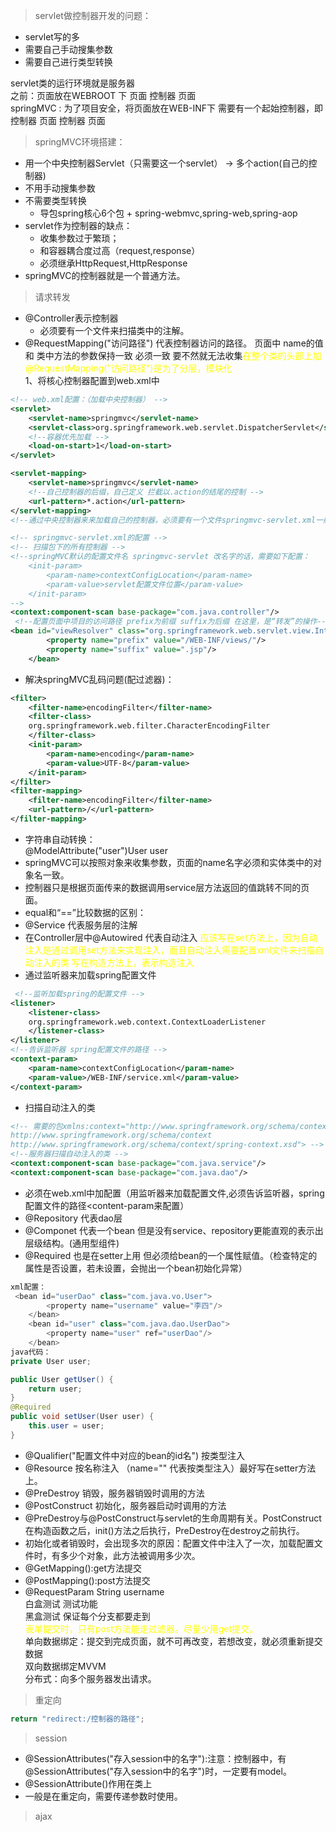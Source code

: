 > servlet做控制器开发的问题：  
+ servlet写的多
+ 需要自己手动搜集参数
+ 需要自己进行类型转换    

servlet类的运行环境就是服务器  
之前：页面放在WEBROOT 下 页面 控制器 页面  
springMVC : 为了项目安全，将页面放在WEB-INF下 需要有一个起始控制器，即控制器 页面 控制器 页面
> springMVC环境搭建：  
+ 用一个中央控制器Servlet（只需要这一个servlet） -> 多个action(自己的控制器)  
+ 不用手动搜集参数  
+ 不需要类型转换
    + 导包spring核心6个包 + spring-webmvc,spring-web,spring-aop  
+ servlet作为控制器的缺点：
    + 收集参数过于繁琐；
    + 和容器耦合度过高（request,response）
    + 必须继承HttpRequest,HttpResponse
+ springMVC的控制器就是一个普通方法。
> 请求转发  
  + @Controller表示控制器   
    + 必须要有一个文件来扫描类中的注解。
  + @RequestMapping("访问路径") 代表控制器访问的路径。  页面中 name的值和 类中方法的参数保持一致 必须一致 要不然就无法收集<font color="yellow">在整个类的头部上加@RequestMapping("访问路径")是为了分层，模块化</font>   
1、将核心控制器配置到web.xml中
```xml
<!-- web.xml配置：（加载中央控制器） -->
<servlet>
    <servlet-name>springmvc</servlet-name>
    <servlet-class>org.springframework.web.servlet.DispatcherServlet</servlet-class>
    <!--容器优先加载 -->
    <load-on-start>1</load-on-start>
</servlet>

<servlet-mapping>
    <servlet-name>springmvc</servlet-name>
    <!--自己控制器的后缀，自己定义 拦截以.action的结尾的控制 -->
    <url-pattern>*.action</url-pattern>
</servlet-mapping>
<!--通过中央控制器来来加载自己的控制器，必须要有一个文件springmvc-servlet.xml一般与servlet名字相同 -->  
``` 
```xml
<!-- springmvc-servlet.xml的配置 -->
<!-- 扫描包下的所有控制器 -->
<!--springMVC默认的配置文件名 springmvc-servlet 改名字的话，需要如下配置：
    <init-param>
        <param-name>contextConfigLocation</param-name>
        <param-value>servlet配置文件位置</param-value>
    </init-param>
-->
<context:component-scan base-package="com.java.controller"/>
 <!--配置页面中项目的访问路径 prefix为前缀 suffix为后缀 在这里，是“转发”的操作-->
<bean id="viewResolver" class="org.springframework.web.servlet.view.InternalResourceViewResolver">
        <property name="prefix" value="/WEB-INF/views/"/>
        <property name="suffix" value=".jsp"/>
    </bean>
```
+ 解决springMVC乱码问题(配过滤器)：  
```xml
<filter>
    <filter-name>encodingFilter</filter-name>
    <filter-class>
    org.springframework.web.filter.CharacterEncodingFilter
    </filter-class>
    <init-param>
        <param-name>encoding</param-name>
        <param-value>UTF-8</param-value>
    </init-param>
</filter>
<filter-mapping>
    <filter-name>encodingFilter</filter-name>
    <url-pattern>/</url-pattern>
</filter-mapping>
```  
+ 字符串自动转换：  
@ModelAttribute("user")User user
+ springMVC可以按照对象来收集参数，页面的name名字必须和实体类中的对象名一致。
+ 控制器只是根据页面传来的数据调用service层方法返回的值跳转不同的页面。  
+ equal和“==”比较数据的区别：
+ @Service 代表服务层的注解 
+ 在Controller层中@Autowired  代表自动注入 <font color="yellow">应该写在set方法上，因为自动注入是通过调用set方法来实现注入，而且自动注入需要配置xml文件来扫描自动注入的类  写在构造方法上，表示构造注入</font> 
+ 通过监听器来加载spring配置文件
```xml
 <!--监听加载spring的配置文件 -->
<listener>
    <listener-class>
    org.springframework.web.context.ContextLoaderListener
    </listener-class>
</listener>
<!--告诉监听器 spring配置文件的路径 -->
<context-param>
    <param-name>contextConfigLocation</param-name>
    <param-value>/WEB-INF/service.xml</param-value>
</context-param>
```
+ 扫描自动注入的类
```xml
<!-- 需要的包xmlns:context="http://www.springframework.org/schema/context"
http://www.springframework.org/schema/context
http://www.springframework.org/schema/context/spring-context.xsd"> -->
<!--服务器扫描自动注入的类 -->
<context:component-scan base-package="com.java.service"/>
<context:component-scan base-package="com.java.dao"/>
```
+ 必须在web.xml中加配置（用监听器来加载配置文件,必须告诉监听器，spring配置文件的路径<content-param来配置）
+ @Repository 代表dao层
+ @Componet 代表一个bean 但是没有service、repository更能直观的表示出层级结构。(通用型组件)
+ @Required 也是在setter上用 但必须给bean的一个属性赋值。（检查特定的属性是否设置，若未设置，会抛出一个bean初始化异常）
```java
xml配置：
 <bean id="userDao" class="com.java.vo.User">
        <property name="username" value="李四"/>
    </bean>
    <bean id="user" class="com.java.dao.UserDao">
        <property name="user" ref="userDao"/>
    </bean>
java代码：
private User user;

public User getUser() {
    return user;
}
@Required
public void setUser(User user) {
    this.user = user;
}
```
+ @Qualifier("配置文件中对应的bean的id名") 按类型注入
+ @Resource 按名称注入  （name="" 代表按类型注入）最好写在setter方法上。  
+ @PreDestroy  销毁，服务器销毁时调用的方法 
+ @PostConstruct 初始化，服务器启动时调用的方法 
+ @PreDestroy与@PostConstruct与servlet的生命周期有关。PostConstruct在构造函数之后，init()方法之后执行，PreDestroy在destroy之前执行。
+ 初始化或者销毁时，会出现多次的原因：配置文件中注入了一次，加载配置文件时，有多少个对象，此方法被调用多少次。 
+ @GetMapping():get方法提交
+ @PostMapping():post方法提交  
+ @RequestParam String username   
 白盒测试 测试功能  
 黑盒测试 保证每个分支都要走到   
 <font color="yellow">表单提交时，只有post方法能走过滤器。尽量少用get提交。</font>  
 单向数据绑定：提交到完成页面，就不可再改变，若想改变，就必须重新提交数据  
 双向数据绑定MVVM  
 分布式：向多个服务器发出请求。
> 重定向  
```java
return "redirect:/控制器的路径";
```
> session  
+ @SessionAttributes("存入session中的名字"):注意：控制器中，有@SessionAttributes("存入session中的名字")时，一定要有model。
+ @SessionAttribute()作用在类上  
+ 一般是在重定向，需要传递参数时使用。
> ajax






  

